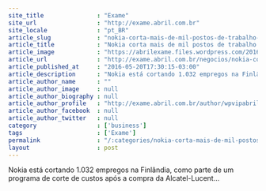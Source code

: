 ```yaml
---
site_title               : "Exame"
site_url                 : "http://exame.abril.com.br"
site_locale              : "pt_BR"
article_slug             : "nokia-corta-mais-de-mil-postos-de-trabalho-na-finlandia"
article_title            : "Nokia corta mais de mil postos de trabalho na Finlândia"
article_image            : "https://abrilexame.files.wordpress.com/2016/09/size_960_16_9_celular-nokia6.jpg?quality=70&strip=all&w=960"
article_url              : "http://exame.abril.com.br/negocios/nokia-corta-mais-de-mil-postos-de-trabalho-na-finlandia/"
article_published_at     : "2016-05-20T17:30:15-03:00"
article_description      : "Nokia está cortando 1.032 empregos na Finlândia, como parte de um programa de corte de custos após a compra da Alcatel-Lucent..."
article_author_name      : ""
article_author_image     : null
article_author_biography : null
article_author_profile   : "http://exame.abril.com.br/author/wpvipabril/"
article_author_facebook  : null
article_author_twitter   : null
category                 : ['business']
tags                     : ['Exame']
permalink                : "/:categories/nokia-corta-mais-de-mil-postos-de-trabalho-na-finlandia/"
layout                   : post
---
```


Nokia está cortando 1.032 empregos na Finlândia, como parte de um programa de corte de custos após a compra da Alcatel-Lucent...
